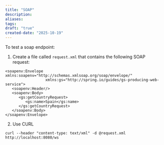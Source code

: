 ```yaml
---
title: "SOAP"
description: 
aliases: 
tags: 
draft: "true"
created-date: "2025-10-19"
---
```





To test a soap endpoint:

1. Create a file called `request.xml` that contains the following SOAP request:
``` 
<soapenv:Envelope xmlns:soapenv="http://schemas.xmlsoap.org/soap/envelope/"
				  xmlns:gs="http://spring.io/guides/gs-producing-web-service">
   <soapenv:Header/>
   <soapenv:Body>
      <gs:getCountryRequest>
         <gs:name>Spain</gs:name>
      </gs:getCountryRequest>
   </soapenv:Body>
</soapenv:Envelope>
```
2. Use CURL
```
curl --header "content-type: text/xml" -d @request.xml http://localhost:8080/ws
```

